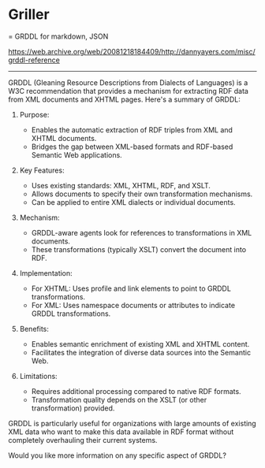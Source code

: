 # Griller

= GRDDL for markdown, JSON

https://web.archive.org/web/20081218184409/http://dannyayers.com/misc/grddl-reference

---

GRDDL (Gleaning Resource Descriptions from Dialects of Languages) is a W3C recommendation that provides a mechanism for extracting RDF data from XML documents and XHTML pages. Here's a summary of GRDDL:

1. Purpose:

   - Enables the automatic extraction of RDF triples from XML and XHTML documents.
   - Bridges the gap between XML-based formats and RDF-based Semantic Web applications.

2. Key Features:

   - Uses existing standards: XML, XHTML, RDF, and XSLT.
   - Allows documents to specify their own transformation mechanisms.
   - Can be applied to entire XML dialects or individual documents.

3. Mechanism:

   - GRDDL-aware agents look for references to transformations in XML documents.
   - These transformations (typically XSLT) convert the document into RDF.

4. Implementation:

   - For XHTML: Uses profile and link elements to point to GRDDL transformations.
   - For XML: Uses namespace documents or attributes to indicate GRDDL transformations.

5. Benefits:

   - Enables semantic enrichment of existing XML and XHTML content.
   - Facilitates the integration of diverse data sources into the Semantic Web.

6. Limitations:
   - Requires additional processing compared to native RDF formats.
   - Transformation quality depends on the XSLT (or other transformation) provided.

GRDDL is particularly useful for organizations with large amounts of existing XML data who want to make this data available in RDF format without completely overhauling their current systems.

Would you like more information on any specific aspect of GRDDL?
